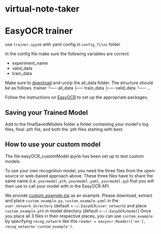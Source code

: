 # virtual-note-taker





# EasyOCR trainer

use `trainer.ipynb` with yaml config in `config_files` folder

In the config file make sure the following variables are correct:
- experiment_name
- valid_data
- train_data

Make sure to [download](https://lsumail2-my.sharepoint.com/:u:/g/personal/pherke1_lsu_edu/EQnr-ma5DARNg_CRG6odW9cBkCI_BlejcSrRlQVlW8kCow?e=Fiq9CB) and unzip the all_data folder. The structure should be as follows.
trainer
└── all_data
    ├── train_data
    ├── valid_data
    └── ...

Follow the instructions on [EasyOCR](https://github.com/JaidedAI/EasyOCR) to set up the appropriate packages.

## Saving your Trained Model

Add to the finalSavedModels folder a folder containing your model's log files, final .pth file, and both the .pth files starting with best.


## How to use your custom model

The file easyOCR_customModel.ipynb has been set up to test custom models.

To use your own recognition model, you need the three files from the open-source or web-based approach above. These three files have to share the same name (i.e. `yourmodel.pth`, `yourmodel.yaml`, `yourmodel.py`) that you will then use to call your model with in the EasyOCR API.

We provide [custom_example.zip](https://jaided.ai/easyocr/modelhub/)
as an example. Please download, extract and place `custom_example.py`, `custom_example.yaml` in the `user_network_directory` (default = `~/.EasyOCR/user_network`) and place `custom_example.pth` in model directory (default = `~/.EasyOCR/model`)
Once you place all 3 files in their respective places, you can use `custom_example` by
specifying `recog_network` like this `reader = easyocr.Reader(['en'], recog_network='custom_example')`.